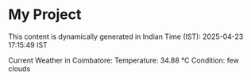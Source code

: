 # My Project

This content is dynamically generated in Indian Time (IST): 2025-04-23 17:15:49 IST


Current Weather in Coimbatore:
Temperature: 34.88 °C
Condition: few clouds
